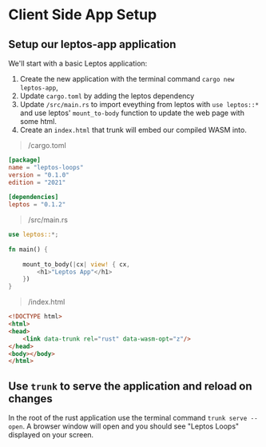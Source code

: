 # Client Side App Setup

## Setup our leptos-app application

We'll start with a basic Leptos application:
1) Create the new application with the terminal command `cargo new leptos-app`, 
2) Update `cargo.toml` by adding the leptos dependency
3) Update `/src/main.rs` to import eveything from leptos with `use leptos::*` and use leptos' `mount_to-body` function to update the web page with some html.
4) Create an `index.html` that trunk will embed our compiled WASM into.

> /cargo.toml
```toml
[package]  
name = "leptos-loops"  
version = "0.1.0"  
edition = "2021"  
  
[dependencies]  
leptos = "0.1.2"
```

> /src/main.rs
```rust
use leptos::*;  
  
fn main() {  
  
    mount_to_body(|cx| view! { cx,  
        <h1>"Leptos App"</h1>  
    })  
}
```

> /index.html
```html
<!DOCTYPE html>  
<html>  
<head>  
    <link data-trunk rel="rust" data-wasm-opt="z"/>  
</head>  
<body></body>  
</html>
```

## Use `trunk` to serve the application and reload on changes

In the root of the rust application use the terminal command `trunk serve --open`. A browser window will open and you should see "Leptos Loops" displayed on your screen.